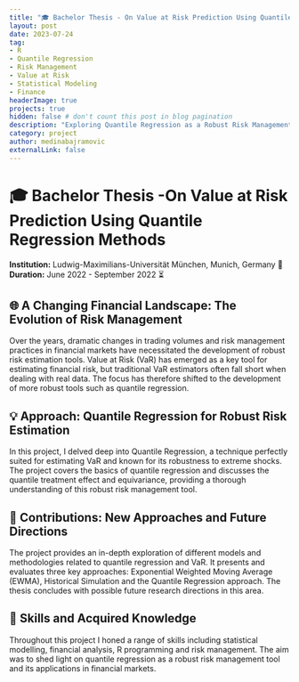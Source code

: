 ```yaml
---
title: "🎓 Bachelor Thesis - On Value at Risk Prediction Using Quantile Regression Methods "
layout: post
date: 2023-07-24
tag:
- R
- Quantile Regression
- Risk Management
- Value at Risk
- Statistical Modeling
- Finance
headerImage: true
projects: true
hidden: false # don't count this post in blog pagination
description: "Exploring Quantile Regression as a Robust Risk Management Tool in Financial Markets"
category: project
author: medinabajramovic
externalLink: false
---
```


# 🎓 Bachelor Thesis -On Value at Risk Prediction Using Quantile Regression Methods 
**Institution:** Ludwig-Maximilians-Universität München, Munich, Germany 📍
**Duration:** June 2022 - September 2022 ⏳

## 🌐 A Changing Financial Landscape: The Evolution of Risk Management
Over the years, dramatic changes in trading volumes and risk management practices in financial markets have necessitated the development of robust risk estimation tools. Value at Risk (VaR) has emerged as a key tool for estimating financial risk, but traditional VaR estimators often fall short when dealing with real data. The focus has therefore shifted to the development of more robust tools such as quantile regression.
## 💡 Approach: Quantile Regression for Robust Risk Estimation
In this project, I delved deep into Quantile Regression, a technique perfectly suited for estimating VaR and known for its robustness to extreme shocks. The project covers the basics of quantile regression and discusses the quantile treatment effect and equivariance, providing a thorough understanding of this robust risk management tool.

## 🎯 Contributions: New Approaches and Future Directions
The project provides an in-depth exploration of different models and methodologies related to quantile regression and VaR. It presents and evaluates three key approaches: Exponential Weighted Moving Average (EWMA), Historical Simulation and the Quantile Regression approach. The thesis concludes with possible future research directions in this area.

## 🧠 Skills and Acquired Knowledge
Throughout this project I honed a range of skills including statistical modelling, financial analysis, R programming and risk management. The aim was to shed light on quantile regression as a robust risk management tool and its applications in financial markets.
